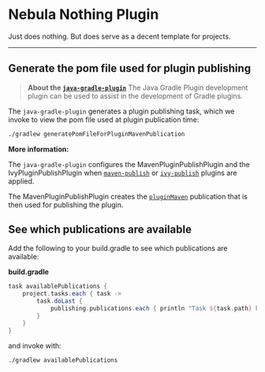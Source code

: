 Nebula Nothing Plugin
=====================
Just does nothing. But does serve as a decent template for projects.

---

## Generate the pom file used for plugin publishing

> **About the [`java-gradle-plugin`](https://docs.gradle.org/current/userguide/java_gradle_plugin.html)**
> The Java Gradle Plugin development plugin can be used to assist in the development of Gradle plugins.

The `java-gradle-plugin` generates a plugin publishing task, which we invoke to view the pom file used at plugin publication time:

```sh
./gradlew generatePomFileForPluginMavenPublication
```

**More information:**

The `java-gradle-plugin` configures the MavenPluginPublishPlugin and the IvyPluginPublishPlugin when [`maven-publish`](https://github.com/gradle/gradle/blob/master/subprojects/plugin-development/src/main/java/org/gradle/plugin/devel/plugins/JavaGradlePluginPlugin.java#L186) or [`ivy-publish`](https://github.com/gradle/gradle/blob/master/subprojects/plugin-development/src/main/java/org/gradle/plugin/devel/plugins/JavaGradlePluginPlugin.java#L192) plugins are applied.

The MavenPluginPublishPlugin creates the  [`pluginMaven`](https://github.com/gradle/gradle/blob/master/subprojects/plugin-development/src/main/java/org/gradle/plugin/devel/plugins/MavenPluginPublishPlugin.java#L73) publication that is then used for publishing the plugin.

## See which publications are available

Add the following to your build.gradle to see which publications are available:

**build.gradle**
```groovy
task availablePublications {
    project.tasks.each { task ->
        task.doLast {
            publishing.publications.each { println "Task ${task.path} knows about publication named '${it.name}'"}
        }
    }
}
```

and invoke with: 

```sh
./gradlew availablePublications
```